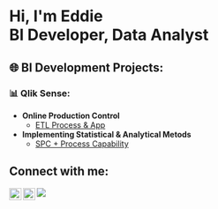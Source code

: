 <h1>Hi, I'm Eddie <br/><a> BI Developer</a>, <a>Data Analyst</a></h1>

<h2>🌐 BI Development Projects:
<h3>📊 Qlik Sense:</h3>
</h2>

- <b>Online Production Control </b>
  - [ETL Process & App](https://github.com/EddieBer/OnlineProductionControl)
- <b>Implementing Statistical & Analytical Metods</b>
  - [SPC + Process Capability](https://github.com/EddieBer/SPC-Process-Capability) <b><i></b></i>


<h2> Connect with me:</h2>

[<img align="left" alt="JoshMadakor | LinkedIn" width="22px" src="https://cdn.jsdelivr.net/npm/simple-icons@v3/icons/linkedin.svg" />][linkedin]
[<img align="left" alt="JoshMadakor | Twitter" width="22px" src="https://cdn.jsdelivr.net/npm/simple-icons@v3/icons/gmail.svg" />][gmail]

[linkedin]: https://www.linkedin.com/in/eddie-berdichever-20891013a
[gmail]: "recipient@email.com">
<a href="mailto:myemail@site.com?Subject=Some%20subject"><img src="[myImage.jpg](https://cdn.jsdelivr.net/npm/simple-icons@v3/icons/gmail.svg)"/></a>


<!--
**joshmadakor1/joshmadakor1** is a ✨ _special_ ✨ repository because its `README.md` (this file) appears on your GitHub profile.

Here are some ideas to get you started:

- 🔭 I’m currently working on ...
- 🌱 I’m currently learning ...
- 👯 I’m looking to collaborate on ...
- 🤔 I’m looking for help with ...
- 💬 Ask me about ...
- 📫 How to reach me: ...
- 😄 Pronouns: ...
- ⚡ Fun fact: ...
-->
